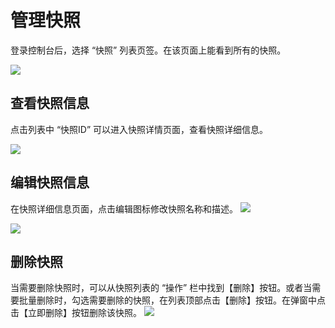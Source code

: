 # 管理快照

登录控制台后，选择 “快照” 列表页签。在该页面上能看到所有的快照。

![](http://imgcache.tce.fsphere.cn/static/mc.qcloudimg.com/static/img/772c007b133d60f2664150c8e339fb63/image.png)

## 查看快照信息

点击列表中 “快照ID” 可以进入快照详情页面，查看快照详细信息。

![](http://imgcache.tce.fsphere.cn/static/mc.qcloudimg.com/static/img/0f1b378a6514b91d981659f91c6496d3/image.png)


## 编辑快照信息

在快照详细信息页面，点击编辑图标修改快照名称和描述。
![](http://imgcache.tce.fsphere.cn/static/mc.qcloudimg.com/static/img/8a3f294c114e83c673941c034f5081ff/image.png)

![](http://imgcache.tce.fsphere.cn/static/mc.qcloudimg.com/static/img/60cc1f8399e5580858f69dbc0b2da7a3/image.png)


## 删除快照
当需要删除快照时，可以从快照列表的 “操作” 栏中找到【删除】按钮。或者当需要批量删除时，勾选需要删除的快照，在列表顶部点击【删除】按钮。在弹窗中点击【立即删除】按钮删除该快照。
![](http://imgcache.tce.fsphere.cn/static/mc.qcloudimg.com/static/img/d1d57b8c0166ba38e709176f84ef97b8/image.png)



